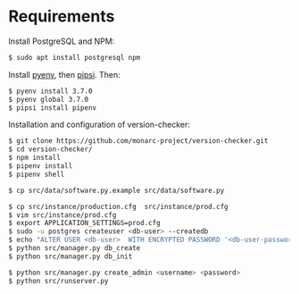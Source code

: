 # Requirements

Install PostgreSQL and NPM:

```bash
$ sudo apt install postgresql npm
```

Install [pyenv](https://github.com/pyenv/pyenv),
then [pipsi](https://github.com/mitsuhiko/pipsi). Then:

```bash
$ pyenv install 3.7.0
$ pyenv global 3.7.0
$ pipsi install pipenv
```


Installation and configuration of version-checker:

```bash
$ git clone https://github.com/monarc-project/version-checker.git
$ cd version-checker/
$ npm install
$ pipenv install
$ pipenv shell

$ cp src/data/software.py.example src/data/software.py

$ cp src/instance/production.cfg  src/instance/prod.cfg
$ vim src/instance/prod.cfg
$ export APPLICATION_SETTINGS=prod.cfg
$ sudo -u postgres createuser <db-user> --createdb
$ echo "ALTER USER <db-user>  WITH ENCRYPTED PASSWORD '<db-user-password>';" | sudo -u postgres psq
$ python src/manager.py db_create
$ python src/manager.py db_init

$ python src/manager.py create_admin <username> <password>
$ python src/runserver.py
```

